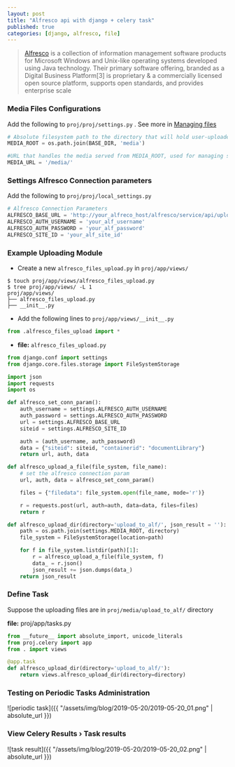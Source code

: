 ```yaml
---
layout: post
title: "Alfresco api with django + celery task"
published: true
categories: [django, alfresco, file]
---
```

> [Alfresco](https://en.wikipedia.org/wiki/Alfresco_(software)) is a collection of information management software products for Microsoft Windows and Unix-like operating systems developed using Java technology. Their primary software offering, branded as a Digital Business Platform[3] is proprietary & a commercially licensed open source platform, supports open standards, and provides enterprise scale

### Media Files Configurations
Add the following to `proj/proj/settings.py` . See more in [Managing files](https://docs.djangoproject.com/en/2.2/topics/files/#managing-files)
```python
# Absolute filesystem path to the directory that will hold user-uploaded files.
MEDIA_ROOT = os.path.join(BASE_DIR, 'media')

#URL that handles the media served from MEDIA_ROOT, used for managing stored files.
MEDIA_URL = '/media/'
```

### Settings Alfresco Connection parameters
Add the following to `proj/proj/local_settings.py`
```python
# Alfresco Connection Parameters
ALFRESCO_BASE_URL = 'http://your_alfreco_host/alfresco/service/api/upload'
ALFRESCO_AUTH_USERNAME = 'your_alf_username'
ALFRESCO_AUTH_PASSWORD = 'your_alf_password'
ALFRESCO_SITE_ID = 'your_alf_site_id'
```

### Example Uploading Module
*  Create a new `alfresco_files_upload.py` in `proj/app/views/`
```shell
$ touch proj/app/views/alfresco_files_upload.py
$ tree proj/app/views/ -L 1
proj/app/views/
├── alfresco_files_upload.py
├── __init__.py
```

* Add the following lines to `proj/app/views/__init__.py`
```python
from .alfresco_files_upload import *
```

* **file:** `alfresco_files_upload.py`

```python
from django.conf import settings
from django.core.files.storage import FileSystemStorage

import json
import requests
import os

def alfresco_set_conn_param():
    auth_username = settings.ALFRESCO_AUTH_USERNAME
    auth_password = settings.ALFRESCO_AUTH_PASSWORD
    url = settings.ALFRESCO_BASE_URL
    siteid = settings.ALFRESCO_SITE_ID

    auth = (auth_username, auth_password)
    data = {"siteid": siteid, "containerid": "documentLibrary"}
    return url, auth, data

def alfresco_upload_a_file(file_system, file_name):
    # set the alfresco connection param
    url, auth, data = alfresco_set_conn_param()

    files = {"filedata": file_system.open(file_name, mode='r')}

    r = requests.post(url, auth=auth, data=data, files=files)
    return r

def alfresco_upload_dir(directory='upload_to_alf/', json_result = ''):
    path = os.path.join(settings.MEDIA_ROOT, directory)
    file_system = FileSystemStorage(location=path)

    for f in file_system.listdir(path)[1]:
        r = alfresco_upload_a_file(file_system, f)
        data_ = r.json()
        json_result += json.dumps(data_)
    return json_result        
```

### Define Task
Suppose the uploading files are in `proj/media/upload_to_alf/` directory

**file:** proj/app/tasks.py
```python
from __future__ import absolute_import, unicode_literals
from proj.celery import app
from . import views

@app.task
def alfresco_upload_dir(directory='upload_to_alf/'):
    return views.alfresco_upload_dir(directory=directory)
```

### Testing on Periodic Tasks Administration

![periodic task]({{ "/assets/img/blog/2019-05-20/2019-05-20_01.png" | absolute_url }})

### View Celery Results › Task results
![task result]({{ "/assets/img/blog/2019-05-20/2019-05-20_02.png" | absolute_url }})
